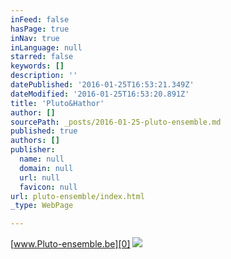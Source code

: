 ```yaml
---
inFeed: false
hasPage: true
inNav: true
inLanguage: null
starred: false
keywords: []
description: ''
datePublished: '2016-01-25T16:53:21.349Z'
dateModified: '2016-01-25T16:53:20.891Z'
title: 'Pluto&Hathor'
author: []
sourcePath: _posts/2016-01-25-pluto-ensemble.md
published: true
authors: []
publisher:
  name: null
  domain: null
  url: null
  favicon: null
url: pluto-ensemble/index.html
_type: WebPage

---
```

[www.Pluto-ensemble.be][0]
![](https://the-grid-user-content.s3-us-west-2.amazonaws.com/c0219f04-5b80-4ef9-880a-d5d92f2aee41.jpg)

# 

[0]: https://thegrid.ai/pluto-ensemble/